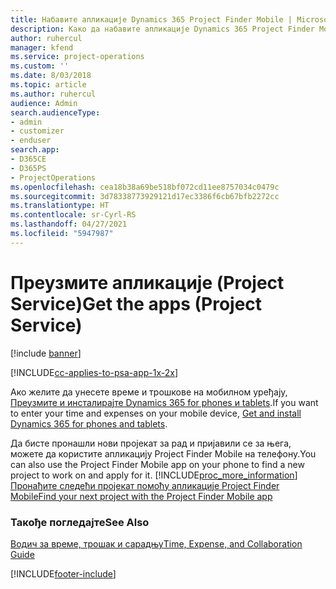 ```yaml
---
title: Набавите апликације Dynamics 365 Project Finder Mobile | MicrosoftDocs
description: Како да набавите апликације Dynamics 365 Project Finder Mobile
author: ruhercul
manager: kfend
ms.service: project-operations
ms.custom: ''
ms.date: 8/03/2018
ms.topic: article
ms.author: ruhercul
audience: Admin
search.audienceType:
- admin
- customizer
- enduser
search.app:
- D365CE
- D365PS
- ProjectOperations
ms.openlocfilehash: cea18b38a69be518bf072cd11ee8757034c0479c
ms.sourcegitcommit: 3d78338773929121d17ec3386f6cb67bfb2272cc
ms.translationtype: HT
ms.contentlocale: sr-Cyrl-RS
ms.lasthandoff: 04/27/2021
ms.locfileid: "5947987"
---
```

# <a name="get-the-apps-project-service"></a><span data-ttu-id="98b9c-103">Преузмите апликације (Project Service)</span><span class="sxs-lookup"><span data-stu-id="98b9c-103">Get the apps (Project Service)</span></span>

[!include [banner](../includes/psa-now-project-operations.md)]

[!INCLUDE[cc-applies-to-psa-app-1x-2x](../includes/cc-applies-to-psa-app-1x-2x.md)]

<span data-ttu-id="98b9c-104">Ако желите да унесете време и трошкове на мобилном уређају, [Преузмите и инсталирајте Dynamics 365 for phones и tablets](/dynamics365/mobile-app/dynamics-365-phones-tablets-users-guide).</span><span class="sxs-lookup"><span data-stu-id="98b9c-104">If you want to enter your time and expenses on your mobile device, [Get and install Dynamics 365 for phones and tablets](/dynamics365/mobile-app/dynamics-365-phones-tablets-users-guide).</span></span>  
  
 <span data-ttu-id="98b9c-105">Да бисте пронашли нови пројекат за рад и пријавили се за њега, можете да користите апликацију Project Finder Mobile на телефону.</span><span class="sxs-lookup"><span data-stu-id="98b9c-105">You can also use the Project Finder Mobile app on your phone to find a new project to work on and apply for it.</span></span> [!INCLUDE[proc_more_information](../includes/proc-more-information.md)] <span data-ttu-id="98b9c-106">[Пронађите следећи пројекат помоћу апликације Project Finder Mobile](../psa/find-next-project-finder-mobile-app.md)</span><span class="sxs-lookup"><span data-stu-id="98b9c-106">[Find your next project with the Project Finder Mobile app](../psa/find-next-project-finder-mobile-app.md)</span></span> 
  
### <a name="see-also"></a><span data-ttu-id="98b9c-107">Такође погледајте</span><span class="sxs-lookup"><span data-stu-id="98b9c-107">See Also</span></span>  
 [<span data-ttu-id="98b9c-108">Водич за време, трошак и сарадњу</span><span class="sxs-lookup"><span data-stu-id="98b9c-108">Time, Expense, and Collaboration Guide</span></span>](../psa/time-expense-collaboration-guide.md)


[!INCLUDE[footer-include](../includes/footer-banner.md)]